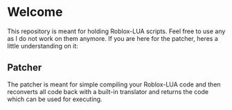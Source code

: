 # Welcome

This repository is meant for holding Roblox-LUA scripts. Feel free to use any as I do not work on them anymore. If you are here for the patcher, heres a little understanding on it:

## Patcher

The patcher is meant for simple compiling your Roblox-LUA code and then reconverts all code back with a built-in translator and returns the code which can be used for executing.
